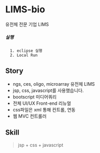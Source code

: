 # LIMS-bio
유전체 전문 기업 LIMS

##### 실행
```
  1. eclipse 실행
  2. Local Run
```

## Story

- ngs, ces, oligo, microarray 유전체 LIMS
- jsp, css, javascript를 사용했습니다.
- bootscript 미디어쿼리
- 전체 UI/UX Front-end 리뉴얼
- css파일은 xml 통해 컨트롤, 연동
- 웹 MVC 컨트롤러


## Skill
> jsp + css + javascript
